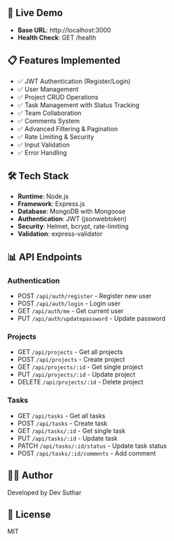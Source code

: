 
## 🚀 Live Demo

- **Base URL**: http://localhost:3000
- **Health Check**: GET /health

## 📋 Features Implemented

- ✅ JWT Authentication (Register/Login)
- ✅ User Management 
- ✅ Project CRUD Operations
- ✅ Task Management with Status Tracking
- ✅ Team Collaboration
- ✅ Comments System
- ✅ Advanced Filtering & Pagination
- ✅ Rate Limiting & Security
- ✅ Input Validation
- ✅ Error Handling

## 🛠️ Tech Stack

- **Runtime**: Node.js
- **Framework**: Express.js
- **Database**: MongoDB with Mongoose
- **Authentication**: JWT (jsonwebtoken)
- **Security**: Helmet, bcrypt, rate-limiting
- **Validation**: express-validator

## 📊 API Endpoints

### Authentication
- POST `/api/auth/register` - Register new user
- POST `/api/auth/login` - Login user
- GET `/api/auth/me` - Get current user
- PUT `/api/auth/updatepassword` - Update password

### Projects
- GET `/api/projects` - Get all projects
- POST `/api/projects` - Create project
- GET `/api/projects/:id` - Get single project
- PUT `/api/projects/:id` - Update project
- DELETE `/api/projects/:id` - Delete project

### Tasks
- GET `/api/tasks` - Get all tasks
- POST `/api/tasks` - Create task
- GET `/api/tasks/:id` - Get single task
- PUT `/api/tasks/:id` - Update task
- PATCH `/api/tasks/:id/status` - Update task status
- POST `/api/tasks/:id/comments` - Add comment

## 👨‍💻 Author

Developed by Dev Suthar

## 📄 License

MIT
